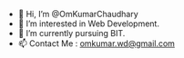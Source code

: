 - 👋 Hi, I’m @OmKumarChaudhary
- 👀 I’m interested in Web Development.
- 🌱 I’m currently pursuing BIT.
- 📫 Contact Me : omkumar.wd@gmail.com

<!---
OmKumarr/OmKumarr is a ✨ special ✨ repository because its `README.md` (this file) appears on your GitHub profile.
You can click the Preview link to take a look at your changes.
--->
